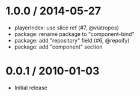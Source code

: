 
1.0.0 / 2014-05-27
==================

  * playerIndex: use slice ref (#7, @viatropos)
  * package: rename package to "component-bind"
  * package: add "repository" field (#6, @repoify)
  * package: add "component" section

0.0.1 / 2010-01-03
==================

  * Initial release
